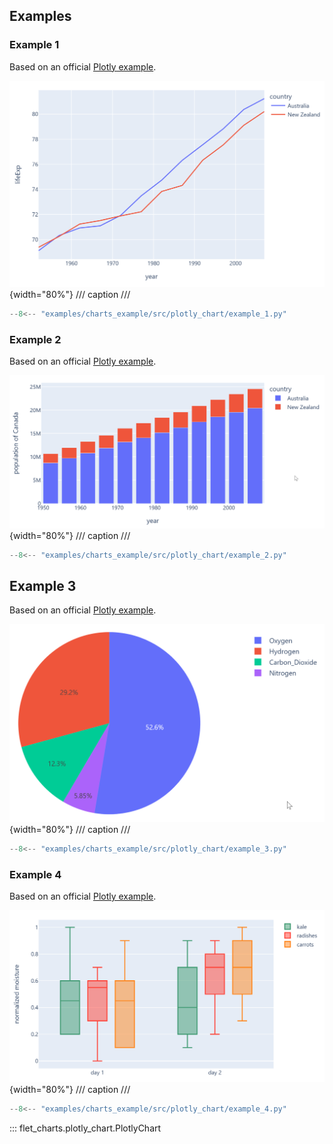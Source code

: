 ## Examples

### Example 1

Based on an official [Plotly example](https://plotly.com/python/line-charts).

![PlotlyChart example 1](../examples/charts_example/src/plotly_chart/media/example_1.png){width="80%"}
/// caption
///

```python
--8<-- "examples/charts_example/src/plotly_chart/example_1.py"
```

### Example 2

Based on an official [Plotly example](https://plotly.com/python/bar-charts).

![PlotlyChart example 2](../examples/charts_example/src/plotly_chart/media/example_2.png){width="80%"}
/// caption
///

```python
--8<-- "examples/charts_example/src/plotly_chart/example_2.py"
```

## Example 3

Based on an official [Plotly example](https://plotly.com/python/pie-charts).

![PlotlyChart example 3](../examples/charts_example/src/plotly_chart/media/example_3.png){width="80%"}
/// caption
///

```python
--8<-- "examples/charts_example/src/plotly_chart/example_3.py"
```

### Example 4

Based on an official [Plotly example](https://plotly.com/python/box-plots).

![PlotlyChart example 4](../examples/charts_example/src/plotly_chart/media/example_4.png){width="80%"}
/// caption
///

```python
--8<-- "examples/charts_example/src/plotly_chart/example_4.py"
```

::: flet_charts.plotly_chart.PlotlyChart
